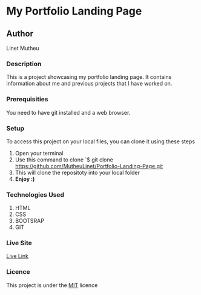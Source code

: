  # My Portfolio Landing Page
## Author
Linet Mutheu
### Description
This is a project showcasing my portfolio landing page. It contains information about me and previous projects that I have worked on.
### Prerequisities
You need to have git installed and a web browser.
### Setup
To access this project on your local files, you can clone it using these steps
1. Open your terminal
1. Use this command to clone `$ git clone
https://github.com/MutheuLinet/Portfolio-Landing-Page.git
1. This will clone the repositoty into your local folder
2. __Enjoy :)__
### Technologies Used
1. HTML
2. CSS
3. BOOTSRAP
4. GIT
### Live Site
[Live Link](https://mutheulinet.github.io/Portfolio-Landing-Page/)
### Licence
This project is under the  [MIT](LICENSE) licence
